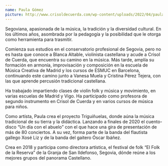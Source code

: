 ```yaml
---
name: Paula Gómez
picture: http://www.crisoldecuerda.com/wp-content/uploads/2022/04/paula_gomez300x300-1.png
---
```


Segoviana, apasionada de la música, la tradición y la diversidad cultural. En los últimos años, asombrada por la pedagogía y la posibilidad que le otorga como herramienta para trasmitir.

Comienza sus estudios en el conservatorio profesional de Segovia, pero no es hasta que conoce a Blanca Altable, violinista castellana y acude a Crisol de Cuerda, que encuentra su camino en la música. Más tarde, amplía su formación en armonía, improvisación y composición en la escuela de Música Creativa de Madrid y los cursos de ESMUC en Barcelona, continuando este camino junto a Vanesa Muela y Cristina Pérez Tejera, con las que aprende percusión tradicional castellana.

Ha trabajado impartiendo clases de violín folk y música y movimiento, en varias escuelas de Madrid y Vigo. Ha participado como profesora de segundo instrumento en Crisol de Cuerda y en varios cursos de música para niños.

Como artísta, Paula crea el proyecto Triguiñuelas, donde aúna la música tradicional de su tierra y la didáctica. Lanzando a finales de 2020 el cuento-disco “Un día con el abuelo” con el que hace una gira de presentación de más de 80 conciertos. A su vez, forma parte de la banda del flautista gallego Xosé Liz y de la banda del gaitero Óscar Ibáñez.

Crea en 2018 y participa como directora artística, el festival de folk “El Folk de la Reserva” de la Granja de San Ildefonso, Segovia, dónde reúne a los mejores grupos del panorama Castellano.

